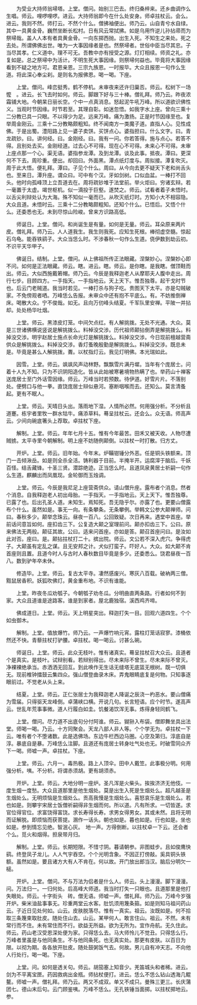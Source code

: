 <!-- { "loadSidebar": true } -->
　　为受业大持师翁埽塔。上堂。僧问。始别三巴去。终归桑梓来。还乡曲调作么生唱。师云。哩啰哩啰。进云。大持师翁即今在什么处安身。师卓拄杖云。会么。进云。我则不然。师打云。不然个什么。僧拂袖便出。师乃云。山自青兮水自绿。其中一具黄金骨。巍然坐断长松村。日有风云常拭拂。如是乌用忤逆儿孙拈帚而为祭埽哉。盖人人本有者具黄金骨。一向东掷西抛。出生入死。不知生之来处。死之去处。所谓佛佛出世。唯为一大事因缘者是也。然祭埽者。世俗中臣当尽其忠。子当尽其孝。仁义道中。理不可无。吾教中亦有授受之源。灯灯相续。师资之礼。亦复如是。总之祭埽中为活计。不明生死大事因缘。则祭埽何益也。毕竟将大事因缘看到不疑之地方可。君恩亲恩。三宗九族恩。一时报毕。大众且报恩一句作么生道。将此深心奉尘刹。是则名为报佛恩。喝一喝。下座。

　　上堂。僧问。峰峦挺秀。鹤不停机。未审夜来还许归巢否。师云。松树下一场懡　。进云。长飞去时如何。师云。脚跟下好与三十棒。僧礼拜。师乃云。昨夜浓霜铺大地。今朝杲日丽长空。个中一点真消息。怒起泥牛吼万峰。所以道欲识佛性义。当观时节因缘。时节若至。其理自彰。如迷忽悟。如我字水上座。曾向三乘十二分教已具一只眼。不以得少为足。远来万峰。痛为激扬。正是时节因缘至也。复举周金刚云。三乘十二分教略颇粗知。终不闻南方一类魔子道。直指人心。见性成佛。于是出蜀。澧阳路上见一婆子卖饼。买饼点心。婆指担曰。什么文字。曰。青龙疏钞。曰。讲何经。曰。金刚经。曰。我有一问。你若答得。施与点心。若答不得。且别处去买。金刚经道。过去心不可得。现在心不可得。未来心不可得。未审上座点那一个心。渠无语。婆指参龙潭。及到龙潭。谈及此事。抵夜。潭曰。更深何不下去。周珍重。便出。却回曰。外面黑。潭点纸灯度与。周拟接。潭复吹灭。周于此大悟。便礼拜。潭曰。子见个什么。周曰。从今向去更不疑天下老和尚舌头也。至来日。潭升座。谓众曰。可中有个汉。牙如剑树。口似血盆。一棒打不回头。他时向孤峰顶上立吾道去在。周将疏钞堆于法堂前。举火炬曰。穷诸玄辩。若一毫置于太虚。竭世枢机。似一滴投于巨壑。遂焚之。师云。试看者着子未悟时。以舌尖利辩处认为大海。殊不知似一毫而已。从吹灭纸灯时。方知小大不相容隐。大众且道。未悟时云。三乘十二分教略颇粗知。还知个什么。已悟后。又悟个什么。还委悉也无。未到尽惊山险峻。曾来方识路高低。

　　师诞日。上堂。僧问。和尚诞生是有量。如何是无量。师云。耳朵原来两片皮。僧礼拜。师乃云。人人道我生。我生则我死。应知生死根。棒彻虚空髓。惊起石乌龟。能吞铁鹞子。大众当恁么时。不涉春秋一句作么生道。侥伊数到劫云初。不识平天华甲子。

　　佛诞日。结制。上堂。僧问。从上佛祖所传正法眼藏。涅槃妙心。涅槃妙心即不问。如何是正法眼藏。师云。瞎。进云。瞎。师云。是你瞎。是我瞎。僧顶鞋而出。师云。大似西施戴箬帽。师乃云。今辰是我释迦老人从摩耶夫人腹中走出。周行七步。目顾四方。一手指天。一手指地云。天上天下。惟吾独尊。起干戈时节也。后云门老贼道。我当时若见。一棒打杀与狗子吃。贵图天下太平。亦是勾贼破家。不免傍观者哂。万峰恁么告报。未审众中还有抱不平底么。有。不妨推倒禅床。喝散大众。宁不俊哉。如无。且向万仞峰头结夏。千军队里安禅。平陂一并拈却。处处杨华吐烟。

　　上堂。师云。黑漆皮灯笼。中间欠点红。有人解挑拨。无处不光通。大众。莫是三世诸佛横说竖说是解挑拨么。料棹没交涉。历代祖师颠拈倒弄是解挑拨么。料掉没交涉。明宇赵居士施点长命光灯是解挑拨么。料掉没交涉。今日现前檀越营斋供众是解挑拨么。料掉没交涉。香灯蚤晚殷勤是解挑拨么。料掉没交涉。既总未是。毕竟是甚么人解挑拨。聻。以杖指灯云。我见灯明佛。本光瑞如此。

　　因雪。上堂。师云。飒飒风声动林野。飘飘雪片满丹墀。当年有个庞居士。问着十人九不知。只为不识阴阳造化。皆从此始被寒暑境物热瞒了也。举药山十禅客送庞居士至门外话雪因缘。师云。万峰当时若预数。待伊道。好雪片片。不落别处。便劈口与他一拳。直饶庞居士辩似悬河。塞断咽喉而去。还知么。莫言清蚤起。更有不眠人。

　　上堂。师云。天晴日头出。落雨地下湿。人情所必然。何用强分析。不分析且道蹇。栋宇者里牧一群水牯牛。痛添草料。蓦呈拄杖云。还会么。众无语。师高声云。少间向碗底箸头上荐取。卓拄杖下座。

　　解制。上堂。师云。年年七月十五。惟有今年最苦。田禾又被天收。人物尽遭贼掳。太平寺里今朝解制。明上座不妨随例颠倒。以拄杖一时打散。归方丈。

　　开炉。上堂。师云。旧年始。今年末。炉鞴钳锤分外恶。任是铜头铁额来。顶门一击倾湫岳。如是则全杀全活。铸利器于目前。半掩半开。运腐滓于脑后。千妖百怪。结舌藏锋。十圣三贤。潜踪绝迹。正当恁么时。且道凤泉黄居士祈嗣一句作么生道。麒麟出而凤凰现。金轮御而玉烛调。

　　上堂。师云。今辰是我尼足上座营斋供众。请山僧升座。露布者个消息。然者个消息。自我释迦老人初出母胎。一手指天。一手指地云。天上天下。惟吾独尊。已露了也。后出孔圣人道。未知生。焉知死。吾无隐乎尔。亦露了也。更要山僧露布个什么。虽然如是。事无一向。有条攀条。无条攀例。举韩文公参大颠禅师。问曰。春秋多少。颠举念珠云。昼夜一百八。公回致疑。次日再来。遇堂中首座。举前话问意旨如何。座扣齿三下。公复造大颠之室理前问。颠亦扣齿三下。公曰。原来佛法无两般。颠征其故。公曰。适来问首座。亦如是答。颠召首座问曰。是汝如此对否。座曰。是。颠拈拄杖打二十。摈出院。师云。文公若不深入虎穴。争得虎子。大颠虽有定乱之谋。且无安邦之计。犬似打蛮子。吓好人。大众。如大颠不肯首座则且置。且道今时人与古时人春秋数目毕竟是多少。还委悉么。饶君昼夜一百八。数到驴年卒未休。

　　修造毕。上堂。师云。复古太平寺。凄然感废兴。寒灰八百载。破衲两三僧。黠鼠居香积。妖狐吹佛灯。黄金重布地。不识有谁能。

　　上堂。昨夜冬瓜劝瓠子。今朝瓠子劝冬瓜。分明曲直两条路。行者如何不到家。大众且道谁是途路客。谁是到家者。屋北鹿独宿。溪西鸡齐啼。

　　佛成道日。上堂。师云。天上明星突出。释迦打失一目。回观六道四生。个个如虫御木。

　　解制。上堂。值放爆竹。师乃云。一声爆竹响元宵。露柱灯笼话寂寥。漆桶依然还不快。青藜拄杖打驴腰。卓拄杖。喝一喝云。讨甚么碗。

　　师诞日。上堂。师云。此众无枝叶。惟有诸真实。蓦呈拄杖召大众云。且道者个是真实。是枝叶。试辩别看。若辩别得出。尽未来际不曾生。尽未来际不曾灭。净裸裸绝承当。赤洒洒无回互。到此唤作无生话无缝塔无底篮无根树。既一切俱无。现前椎钟擂鼓云集四众。强山僧登曲录木床。弄鬼眼睛底复是何物。只知事逐眼前过。不觉老从头上来。

　　结夏。上堂。师云。正仁张居士为我释迦老人降诞之辰浇一杓恶水。要山僧痛为雪届。只得驱天龙峰倒。卓蒲峡口横。开说几句。长言短语。应个时节。遂高声云。世乱年荒事事微。道人行履白如圭。饥餐渴饮浑无事。炼得身轻同鹤飞。

　　上堂。僧问。尽力道不出底句分付阿谁。师云。猢狲入布袋。僧即舞坐具出法堂。师喝一喝。乃云。十方同聚会。天龙八部人非人等。个个学无为。卓拄杖一下云。唯有者个不堕诸数。此是选佛场。东边牛栏西边马圈。心空及第归。淳底自是淳。暴底自是暴。万峰恁么注脚。且道还有庞居士转身吐气处也无。时破雪同众齐下一喝。师嘘一声。卓拄杖。下座。

　　上堂。师云。六月一。毒热极。路上人顶伞。田中人戴笠。此事极分明。何用强分析。咦。不分析。将谓赤须胡。更有胡须赤。

　　开炉。上堂。师云。大地分明一座炉。圣凡浑是火柴头。挨挨济济无他伎。一度生烟一度愁。大众且道那里是他生烟处。莫是出生入死是生烟处么。超凡越圣是生烟处么。无明烦恼是生烟处么。贡高我慢是生烟处么。喜怒哀乐是生烟处么。若也如是。则攀宇宋居士饭僧祈嗣得非生烟而何。所以道。凡有所求。一切皆遂。求官位得官位。求富饶得富饶。求长寿得长寿。求男女得男女。其或未然。且将无明而证解脱。即烦恼而获菩提。溷作一话头。朝也如是。暮也如是。行也如是。坐也如是。参到情忘见绝。智泯心灰。　地一声。方得倒断。以拄杖卓一下云。还会者个么。觅火和烟得。担泉带月归。

　　解制。上堂。师云。长期短限。不惜寸阴。暮请朝参。非图蛙步。且如俊鹰快鹞。终登凤子龙儿。人人气宇吞空。个个光明含象。不因正打傍敲。奚具铜头铁额。虽然如是。要且诸方大有人不肯在。何以故。开门放出郎当汉。脑后分明欠一槌。

　　开炉。上堂。僧问。不与万法为侣者是什么人。师云。头上漫漫。脚下漫漫。问。万法归一。一归何处。后高峰大师道。我当时打失一只眼也。且道那里是他打失眼处。师云。十字街头　砖。僧无语。师嘘一声。僧礼拜。师乃云。万峰今岁强开炉。柴米油盐事事无。珍重两堂云水客。肚饥须用篾条箍。如是则知马祖问药山云。子近日见处何如。山云。皮肤脱落尽。惟有一真实。祖云。汝既如是。何不拾取三条篾束取肚皮。随处住山去。山云。某甲何人。敢言住山。祖云。不然。未有常行而不住。未有常住而不行。欲益无所益。欲为无所为。宜作舟航。无久住此。师云。药山老汉受恩深处便为家。只得恁么去。马大师怜儿不觉丑。只得恁么行。万峰者里虽是与他同条生。不与他同条死。也无真实处。那更有皮肤。以百日为限。以彻为期。各各放开肚皮。随处鼓粥饭气去。何故。男儿自有冲天志。不向他人行处行。喝一喝。下座。

　　上堂。问。如何是透关句。师云。胡笳塞上知音少。羌笛城头和者稀。进云。剑为不平离宝匣。药因救病出金瓶。师拈杖便打。进云。恁么不恁么钻山透海几鲲鳌。师嘘一声。僧礼拜。师乃云。两又不成双。单又不成只。曼殊三更三。长庆蒲团七。德山末后句。云门顾鉴咦。万峰不恁么。无孔铁锤当面掷。以拄杖掷地云。参。

